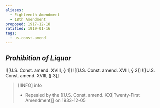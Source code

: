 ```yaml
---
aliases:
  - Eighteenth Amendment
  - 18th Amendment
proposed: 1917-12-18
ratified: 1919-01-16
tags:
  - us-const-amend
---
```

## *Prohibition of Liquor*

![[U.S. Const. amend. XVIII, § 1]]
![[U.S. Const. amend. XVIII, § 2]]
![[U.S. Const. amend. XVIII, § 3]]

> [!INFO] info
> - Repealed by the [[U.S. Const. amend. XXI|Twenty-First Amendment]] on 1933-12-05
